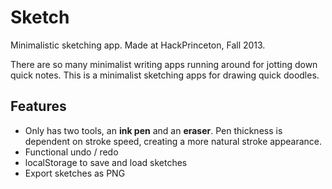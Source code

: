 # Sketch #

Minimalistic sketching app. Made at HackPrinceton, Fall 2013.

There are so many minimalist writing apps running around for jotting down quick notes. This is a minimalist sketching apps for drawing quick doodles.

## Features ##

* Only has two tools, an **ink pen** and an **eraser**. Pen thickness is dependent on stroke speed, creating a more natural stroke appearance.
* Functional undo / redo
* localStorage to save and load sketches
* Export sketches as PNG


